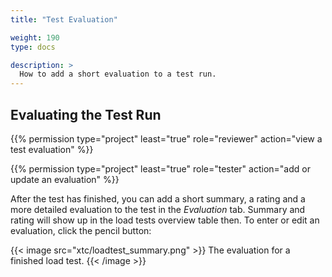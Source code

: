 ```yaml
---
title: "Test Evaluation"

weight: 190
type: docs

description: >
  How to add a short evaluation to a test run.
---
```


## Evaluating the Test Run

{{% permission type="project" least="true" role="reviewer" action="view a test evaluation" %}}

{{% permission type="project" least="true" role="tester" action="add or update an evaluation" %}}

After the test has finished, you can add a short summary, a rating and a more detailed evaluation to the test in the _Evaluation_ tab. Summary and rating will show up in the load tests overview table then. To enter or edit an evaluation, click the pencil button:

{{< image src="xtc/loadtest_summary.png" >}}
The evaluation for a finished load test.
{{< /image >}}
